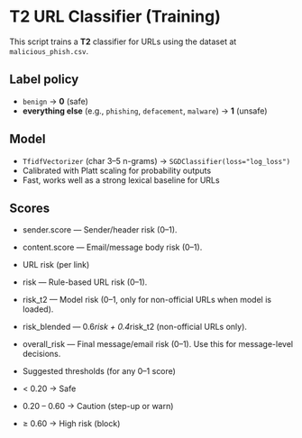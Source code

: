 # T2 URL Classifier (Training)

This script trains a **T2** classifier for URLs using the dataset at `malicious_phish.csv`.

## Label policy
- `benign` → **0** (safe)
- **everything else** (e.g., `phishing`, `defacement`, `malware`) → **1** (unsafe)

## Model
- `TfidfVectorizer` (char 3–5 n-grams) → `SGDClassifier(loss="log_loss")`  
- Calibrated with Platt scaling for probability outputs
- Fast, works well as a strong lexical baseline for URLs

## Scores
- sender.score — Sender/header risk (0–1).
- content.score — Email/message body risk (0–1).

- URL risk (per link)
- risk — Rule-based URL risk (0–1).
- risk_t2 — Model risk (0–1, only for non-official URLs when model is loaded).
- risk_blended — 0.6*risk + 0.4*risk_t2 (non-official URLs only).
- overall_risk — Final message/email risk (0–1). Use this for message-level decisions.

- Suggested thresholds (for any 0–1 score)
- < 0.20 → Safe
- 0.20 – 0.60 → Caution (step-up or warn)
- ≥ 0.60 → High risk (block)

